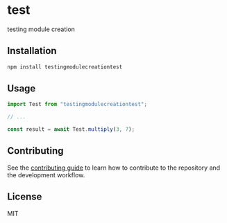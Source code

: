 # test

testing module creation

## Installation

```sh
npm install testingmodulecreationtest
```

## Usage

```js
import Test from "testingmodulecreationtest";

// ...

const result = await Test.multiply(3, 7);
```

## Contributing

See the [contributing guide](CONTRIBUTING.md) to learn how to contribute to the repository and the development workflow.

## License

MIT
